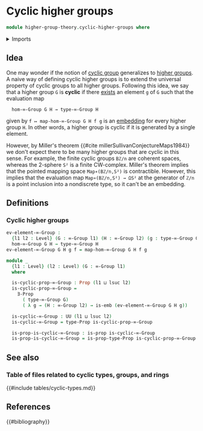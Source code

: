 # Cyclic higher groups

```agda
module higher-group-theory.cyclic-higher-groups where
```

<details><summary>Imports</summary>

```agda
open import foundation.embeddings
open import foundation.existential-quantification
open import foundation.propositions
open import foundation.universe-levels

open import higher-group-theory.higher-groups
open import higher-group-theory.homomorphisms-higher-groups
```

</details>

## Idea

One may wonder if the notion of [cyclic group](group-theory.cyclic-groups.md)
generalizes to [higher groups](higher-group-theory.higher-groups.md). A naive
way of defining cyclic higher groups is to extend the universal property of
cyclic groups to all higher groups. Following this idea, we say that a higher
group `G` is **cyclic** if there
[exists](foundation.existential-quantification.md) an element `g` of `G` such
that the evaluation map

```text
  hom-∞-Group G H → type-∞-Group H
```

given by `f ↦ map-hom-∞-Group G H f g` is an
[embedding](foundation.embeddings.md) for every higher group `H`. In other
words, a higher group is cyclic if it is generated by a single element.

However, by Miller's theorem {{#cite millerSullivanConjectureMaps1984}} we don't
expect there to be many higher groups that are cyclic in this sense. For
example, the finite cyclic groups `Bℤ/n` are coherent spaces, whereas the
2-sphere `S²` is a finite CW-complex. Miller's theorem implies that the pointed
mapping space `Map∗(Bℤ/n,S²)` is contractible. However, this implies that the
evaluation map `Map∗(Bℤ/n,S²) → ΩS²` at the generator of `ℤ/n` is a point
inclusion into a nondiscrete type, so it can't be an embedding.

## Definitions

### Cyclic higher groups

```agda
ev-element-∞-Group :
  {l1 l2 : Level} (G : ∞-Group l1) (H : ∞-Group l2) (g : type-∞-Group G) →
  hom-∞-Group G H → type-∞-Group H
ev-element-∞-Group G H g f = map-hom-∞-Group G H f g

module _
  {l1 : Level} (l2 : Level) (G : ∞-Group l1)
  where

  is-cyclic-prop-∞-Group : Prop (l1 ⊔ lsuc l2)
  is-cyclic-prop-∞-Group =
    ∃-Prop
      ( type-∞-Group G)
      ( λ g → (H : ∞-Group l2) → is-emb (ev-element-∞-Group G H g))

  is-cyclic-∞-Group : UU (l1 ⊔ lsuc l2)
  is-cyclic-∞-Group = type-Prop is-cyclic-prop-∞-Group

  is-prop-is-cyclic-∞-Group : is-prop is-cyclic-∞-Group
  is-prop-is-cyclic-∞-Group = is-prop-type-Prop is-cyclic-prop-∞-Group
```

## See also

### Table of files related to cyclic types, groups, and rings

{{#include tables/cyclic-types.md}}

## References

{{#bibliography}}
